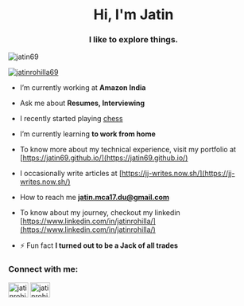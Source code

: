 <h1 align="center">Hi, I'm Jatin</h1>
<h3 align="center">I like to explore things.</h3>

<p align="left"> <img src="https://komarev.com/ghpvc/?username=jatin69&label=Profile%20views&color=0e75b6&style=flat" alt="jatin69" /> </p>

<p align="left"> <a href="https://twitter.com/jatinrohilla69" target="blank"><img src="https://img.shields.io/twitter/follow/jatinrohilla69?logo=twitter&style=for-the-badge" alt="jatinrohilla69" /></a> </p>

- I’m currently working at **Amazon India**

- Ask me about **Resumes, Interviewing**

- I recently started playing [chess](https://www.chess.com/member/jatin_rohilla)

- I’m currently learning **to work from home**

- To know more about my technical experience, visit my portfolio at [https://jatin69.github.io/](https://jatin69.github.io/)

- I occasionally write articles at [https://jj-writes.now.sh/](https://jj-writes.now.sh/)

- How to reach me **jatin.mca17.du@gmail.com**

- To know about my journey, checkout my linkedin [https://www.linkedin.com/in/jatinrohilla/](https://www.linkedin.com/in/jatinrohilla/)

- ⚡ Fun fact **I turned out to be a Jack of all trades**

<h3 align="left">Connect with me:</h3>
<p align="left">
<a href="https://twitter.com/jatinrohilla69" target="blank"><img align="center" src="https://cdn.jsdelivr.net/npm/simple-icons@3.0.1/icons/twitter.svg" alt="jatinrohilla69" height="30" width="40" /></a>
<a href="https://linkedin.com/in/jatinrohilla" target="blank"><img align="center" src="https://cdn.jsdelivr.net/npm/simple-icons@3.0.1/icons/linkedin.svg" alt="jatinrohilla" height="30" width="40" /></a>
</p>
